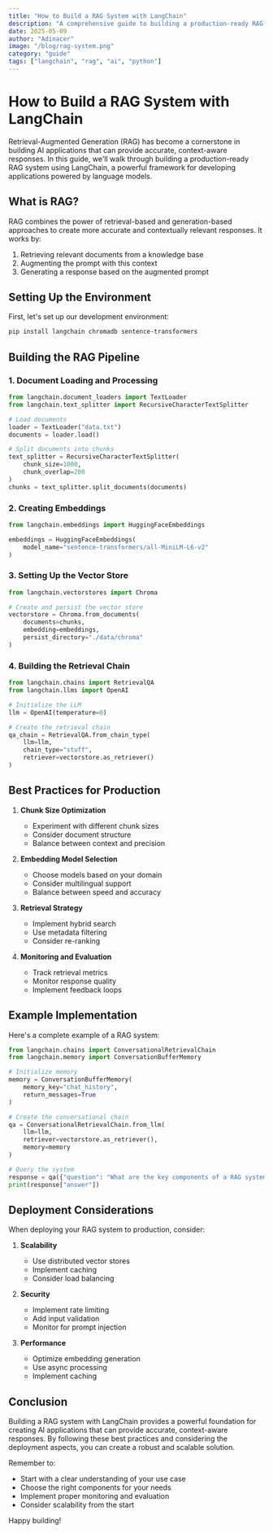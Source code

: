 ```yaml
---
title: "How to Build a RAG System with LangChain"
description: "A comprehensive guide to building a production-ready RAG system using LangChain and modern best practices."
date: 2025-05-09
author: "Adinacer"
image: "/blog/rag-system.png"
category: "guide"
tags: ["langchain", "rag", "ai", "python"]
---
```


# How to Build a RAG System with LangChain

Retrieval-Augmented Generation (RAG) has become a cornerstone in building AI applications that can provide accurate, context-aware responses. In this guide, we'll walk through building a production-ready RAG system using LangChain, a powerful framework for developing applications powered by language models.

## What is RAG?

RAG combines the power of retrieval-based and generation-based approaches to create more accurate and contextually relevant responses. It works by:

1. Retrieving relevant documents from a knowledge base
2. Augmenting the prompt with this context
3. Generating a response based on the augmented prompt

## Setting Up the Environment

First, let's set up our development environment:

```bash
pip install langchain chromadb sentence-transformers
```

## Building the RAG Pipeline

### 1. Document Loading and Processing

```python
from langchain.document_loaders import TextLoader
from langchain.text_splitter import RecursiveCharacterTextSplitter

# Load documents
loader = TextLoader("data.txt")
documents = loader.load()

# Split documents into chunks
text_splitter = RecursiveCharacterTextSplitter(
    chunk_size=1000,
    chunk_overlap=200
)
chunks = text_splitter.split_documents(documents)
```

### 2. Creating Embeddings

```python
from langchain.embeddings import HuggingFaceEmbeddings

embeddings = HuggingFaceEmbeddings(
    model_name="sentence-transformers/all-MiniLM-L6-v2"
)
```

### 3. Setting Up the Vector Store

```python
from langchain.vectorstores import Chroma

# Create and persist the vector store
vectorstore = Chroma.from_documents(
    documents=chunks,
    embedding=embeddings,
    persist_directory="./data/chroma"
)
```

### 4. Building the Retrieval Chain

```python
from langchain.chains import RetrievalQA
from langchain.llms import OpenAI

# Initialize the LLM
llm = OpenAI(temperature=0)

# Create the retrieval chain
qa_chain = RetrievalQA.from_chain_type(
    llm=llm,
    chain_type="stuff",
    retriever=vectorstore.as_retriever()
)
```

## Best Practices for Production

1. **Chunk Size Optimization**
   - Experiment with different chunk sizes
   - Consider document structure
   - Balance between context and precision

2. **Embedding Model Selection**
   - Choose models based on your domain
   - Consider multilingual support
   - Balance between speed and accuracy

3. **Retrieval Strategy**
   - Implement hybrid search
   - Use metadata filtering
   - Consider re-ranking

4. **Monitoring and Evaluation**
   - Track retrieval metrics
   - Monitor response quality
   - Implement feedback loops

## Example Implementation

Here's a complete example of a RAG system:

```python
from langchain.chains import ConversationalRetrievalChain
from langchain.memory import ConversationBufferMemory

# Initialize memory
memory = ConversationBufferMemory(
    memory_key="chat_history",
    return_messages=True
)

# Create the conversational chain
qa = ConversationalRetrievalChain.from_llm(
    llm=llm,
    retriever=vectorstore.as_retriever(),
    memory=memory
)

# Query the system
response = qa({"question": "What are the key components of a RAG system?"})
print(response["answer"])
```

## Deployment Considerations

When deploying your RAG system to production, consider:

1. **Scalability**
   - Use distributed vector stores
   - Implement caching
   - Consider load balancing

2. **Security**
   - Implement rate limiting
   - Add input validation
   - Monitor for prompt injection

3. **Performance**
   - Optimize embedding generation
   - Use async processing
   - Implement caching

## Conclusion

Building a RAG system with LangChain provides a powerful foundation for creating AI applications that can provide accurate, context-aware responses. By following these best practices and considering the deployment aspects, you can create a robust and scalable solution.

Remember to:
- Start with a clear understanding of your use case
- Choose the right components for your needs
- Implement proper monitoring and evaluation
- Consider scalability from the start

Happy building! 